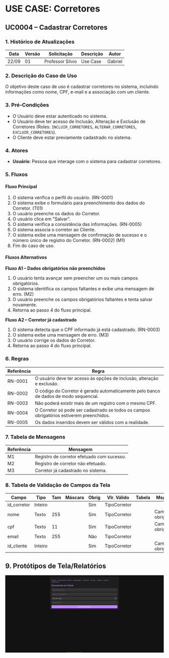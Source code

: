 # USE CASE: Corretores

## UC0004 – Cadastrar Corretores

### 1. Histórico de Atualizações
| Data     | Versão | Solicitação      | Descrição   | Autor   |
|----------|--------|------------------|-------------|---------|
| 22/09    | 01     | Professor Silvio  | Use Case    | Gabriel |

### 2. Descrição do Caso de Uso
O objetivo deste caso de uso é cadastrar corretores no sistema, incluindo informações como nome, CPF, e-mail e a associação com um cliente.

### 3. Pré-Condições
- O Usuário deve estar autenticado no sistema.
- O Usuário deve ter acesso de Inclusão, Alteração e Exclusão de Corretores (Roles: `INCLUIR_CORRETORES`, `ALTERAR_CORRETORES`, `EXCLUIR_CORRETORES`).
- O Cliente deve estar previamente cadastrado no sistema.

### 4. Atores
- **Usuário**: Pessoa que interage com o sistema para cadastrar corretores.

### 5. Fluxos

#### Fluxo Principal
1. O sistema verifica o perfil do usuário. (RN-0001)
2. O sistema exibe o formulário para preenchimento dos dados do Corretor. (T01)
3. O usuário preenche os dados do Corretor.
4. O usuário clica em "Salvar".
5. O sistema verifica a consistência das informações. (RN-0005)
6. O sistema associa o corretor ao Cliente.
7. O sistema exibe uma mensagem de confirmação de sucesso e o número único de registro do Corretor. (RN-0002) (M1)
8. Fim do caso de uso.

#### Fluxos Alternativos

**Fluxo A1 – Dados obrigatórios não preenchidos**
1. O usuário tenta avançar sem preencher um ou mais campos obrigatórios.
2. O sistema identifica os campos faltantes e exibe uma mensagem de erro. (M2)
3. O usuário preenche os campos obrigatórios faltantes e tenta salvar novamente.
4. Retorna ao passo 4 do fluxo principal.

**Fluxo A2 – Corretor já cadastrado**
1. O sistema detecta que o CPF informado já está cadastrado. (RN-0003)
2. O sistema exibe uma mensagem de erro. (M3)
3. O usuário corrige os dados do Corretor.
4. Retorna ao passo 4 do fluxo principal.

### 6. Regras
| Referência | Regra                                                                 |
|------------|----------------------------------------------------------------------|
| RN-0001    | O usuário deve ter acesso às opções de inclusão, alteração e exclusão. |
| RN-0002    | O código do Corretor é gerado automaticamente pelo banco de dados de modo sequencial. |
| RN-0003    | Não poderá existir mais de um registro com o mesmo CPF.             |
| RN-0004    | O Corretor só pode ser cadastrado se todos os campos obrigatórios estiverem preenchidos. |
| RN-0005    | Os dados inseridos devem ser válidos com a realidade.                |

### 7. Tabela de Mensagens
| Referência | Mensagem                              |
|------------|---------------------------------------|
| M1         | Registro de corretor efetuado com sucesso.       |
| M2         | Registro de corretor não efetuado.               |
| M3         | Corretor já cadastrado no sistema.              |

### 8. Tabela de Validação de Campos da Tela
| Campo            | Tipo    | Tam | Máscara | Obrig | Vlr. Válido    | Tabela       | Msg Erro         |
|-------------------|---------|-----|---------|-------|----------------|--------------|------------------|
| id_corretor       | Inteiro |     |         | Sim   | TipoCorretor   |              |                  |
| nome              | Texto   | 255 |         | Sim   | TipoCorretor   |              | Campo obrigatório |
| cpf               | Texto   | 11  |         | Sim   | TipoCorretor   |              | Campo obrigatório |
| email             | Texto   | 255 |         | Não   | TipoCorretor   |              |                  |
| id_cliente        | Inteiro |     |         | Sim   | TipoCorretor   |              | Campo obrigatório |

## 9. Protótipos de Tela/Relatórios
![Logo do Projeto](Telas/documentos.png)

